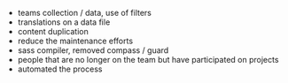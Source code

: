 ---
---

* teams collection / data, use of filters
* translations on a data file
* content duplication
* reduce the maintenance efforts
* sass compiler, removed compass / guard
* people that are no longer on the team but have participated on projects
* automated the process
